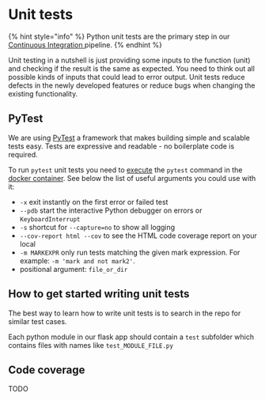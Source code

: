 # Unit tests

{% hint style="info" %}
Python unit tests are the primary step in our [Continuous Integration ](ci-continuous-integration.md)pipeline.
{% endhint %}

Unit testing in a nutshell is just providing some inputs to the function (unit) and checking if the result is the same as expected. You need to think out all possible kinds of inputs that could lead to error output. Unit tests reduce defects in the newly developed features or reduce bugs when changing the existing functionality.&#x20;

## PyTest

We are using [PyTest](https://docs.pytest.org/en/6.2.x/getting-started.html) a framework that makes building simple and scalable tests easy. Tests are expressive and readable - no boilerplate code is required.&#x20;

To run `pytest` unit tests you need to [execute](../docker.md#execute-command-in-docker-container) the `pytest` command in the [docker container](../docker.md#running-backend). See below the list of useful arguments you could use with it:

* `-x` exit instantly on the first error or failed test
* `--pdb` start the interactive Python debugger on errors or `KeyboardInterrupt`
* `-s` shortcut for `--capture=no` to show all logging
* `--cov-report html --cov` to see the HTML code coverage report on your local
* `-m MARKEXPR` only run tests matching the given mark expression. For example: `-m 'mark and not mark2'`.
* positional argument: `file_or_dir`

## How to get started writing unit tests

The best way to learn how to write unit tests is to search in the repo for similar test cases.&#x20;

Each python module in our flask app should contain a `test` subfolder which contains files with names like `test_MODULE_FILE.py`&#x20;

## Code coverage

TODO
